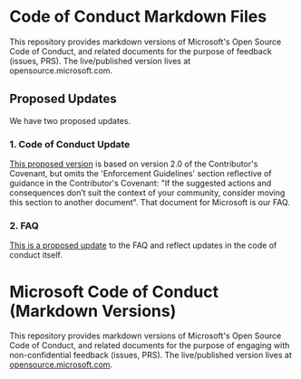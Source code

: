# Code of Conduct Markdown Files

This repository provides markdown versions of Microsoft's Open Source Code of Conduct, and related documents for the purpose of feedback (issues, PRS).  The live/published 
version lives
at opensource.microsoft.com.   

## Proposed Updates
We have two proposed updates.

### 1. Code of Conduct Update

[This proposed version](CODE_OF_CONDUCT.md) is based on version 2.0 of the Contributor's Covenant, but omits the 'Enforcement Guidelines'
section reflective of guidance in the Contributor's Covenant: "If the suggested actions and consequences don’t suit the context of your community, consider moving this section 
to another document". That document for Microsoft is our FAQ.

### 2. FAQ
[This is a proposed update](FAQ.md) to the FAQ and reflect updates in the code of conduct itself.


# Microsoft Code of Conduct (Markdown Versions)

This repository provides markdown versions of Microsoft's Open Source Code of Conduct, and related documents for the purpose of engaging with non-confidential feedback (issues, PRS).  The live/published 
version lives at [opensource.microsoft.com](https://opensource.microsoft.com/codeofconduct/).  
